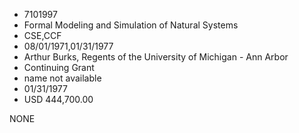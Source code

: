 * 7101997
* Formal Modeling and Simulation of Natural Systems
* CSE,CCF
* 08/01/1971,01/31/1977
* Arthur Burks, Regents of the University of Michigan - Ann Arbor
* Continuing Grant
*   name not available
* 01/31/1977
* USD 444,700.00

NONE